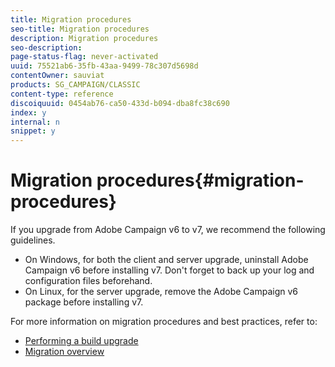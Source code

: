 ```yaml
---
title: Migration procedures
seo-title: Migration procedures
description: Migration procedures
seo-description: 
page-status-flag: never-activated
uuid: 75521ab6-35fb-43aa-9499-78c307d5698d
contentOwner: sauviat
products: SG_CAMPAIGN/CLASSIC
content-type: reference
discoiquuid: 0454ab76-ca50-433d-b094-dba8fc38c690
index: y
internal: n
snippet: y
---
```


# Migration procedures{#migration-procedures}

If you upgrade from Adobe Campaign v6 to v7, we recommend the following guidelines.

* On Windows, for both the client and server upgrade, uninstall Adobe Campaign v6 before installing v7. Don't forget to back up your log and configuration files beforehand.
* On Linux, for the server upgrade, remove the Adobe Campaign v6 package before installing v7.

For more information on migration procedures and best practices, refer to:

* [Performing a build upgrade](https://docs.campaign.adobe.com/doc/AC/getting_started/EN/buildUpgrade.html)
* [Migration overview](../../migration/using/about-migration.md)

